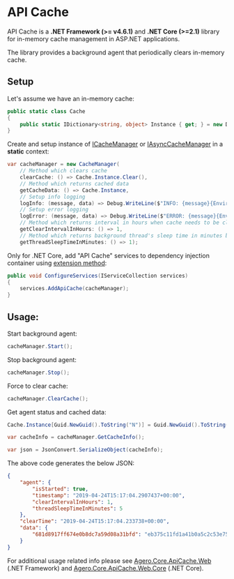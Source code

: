 # API Cache

API Cache is a **.NET Framework (>= v4.6.1)** and **.NET Core (>=2.1)** library for in-memory cache management in ASP.NET applications.

The library provides a background agent that periodically clears in-memory cache.

## Setup
Let's assume we have an in-memory cache:
```csharp
public static class Cache
{
    public static IDictionary<string, object> Instance { get; } = new Dictionary<string, object>();
}
```

Create and setup instance of [ICacheManager](./Agero.Core.ApiCache/ICacheManager.cs) or [IAsyncCacheManager](./Agero.Core.ApiCache/IAsyncCacheManager.cs) in a **static** context:
```csharp
var cacheManager = new CacheManager(
	// Method which clears cache
	clearCache: () => Cache.Instance.Clear(),
	// Method which returns cached data
	getCacheData: () => Cache.Instance,
	// Setup info logging 
	logInfo: (message, data) => Debug.WriteLine($"INFO: {message}{Environment.NewLine}{JsonConvert.SerializeObject(data)}"),
	// Setup error logging 
	logError: (message, data) => Debug.WriteLine($"ERROR: {message}{Environment.NewLine}{JsonConvert.SerializeObject(data)}"),
	// Method which returns interval in hours when cache needs to be cleared again
	getClearIntervalInHours: () => 1,
	// Method which returns background thread's sleep time in minutes before attempting to clear cache again
	getThreadSleepTimeInMinutes: () => 1);
```

Only for .NET Core, add "API Cache" services to dependency injection container using [extension method](./Agero.Core.ApiCache/Extensions/ServiceCollectionExtensions.cs):
```csharp
public void ConfigureServices(IServiceCollection services)
{
    services.AddApiCache(cacheManager);
}
```

## Usage:
Start background agent:
 ```csharp
cacheManager.Start();  
```

Stop background agent:
 ```csharp
cacheManager.Stop();  
```

Force to clear cache:
```csharp
cacheManager.ClearCache();  
```

Get agent status and cached data:
```csharp
Cache.Instance[Guid.NewGuid().ToString("N")] = Guid.NewGuid().ToString("N");

var cacheInfo = cacheManager.GetCacheInfo();  

var json = JsonConvert.SerializeObject(cacheInfo);  
```

The above code generates the below JSON:
```json
{
    "agent": {
        "isStarted": true,
        "timestamp": "2019-04-24T15:17:04.2907437+00:00",
        "clearIntervalInHours": 1,
        "threadSleepTimeInMinutes": 5
    },
    "clearTime": "2019-04-24T15:17:04.233738+00:00",
    "data": {
        "681d8917ff674e0b8dc7a59d08a31bfd": "eb375c11fd1a41b0a5c2c53e754c5c6c"
    }
}
```

For additional usage related info please see [Agero.Core.ApiCache.Web](./Agero.Core.ApiCache.Web/) (.NET Framework) and [Agero.Core.ApiCache.Web.Core](./Agero.Core.ApiCache.Web.Core/) (.NET Core).

